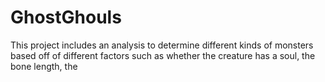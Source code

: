 # GhostGhouls

This project includes an analysis to determine different kinds of monsters based off of different factors such as whether the creature has a soul, the bone length, the
